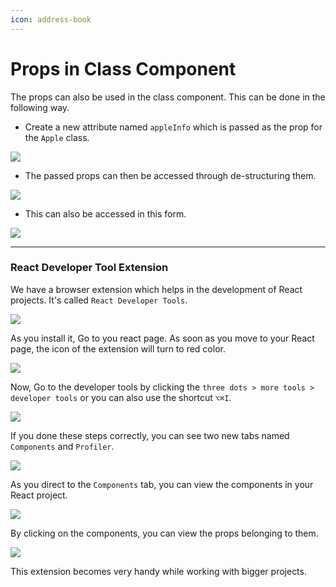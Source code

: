 ```yaml
---
icon: address-book
---
```


# Props in Class Component

The props can also be used in the class component. This can be done in the following way.

* Create a new attribute named `appleInfo` which is passed as the prop for the `Apple` class.

![](https://i.imgur.com/0MjO0Ww.png)

* The passed props can then be accessed through de-structuring them.

![](https://i.imgur.com/HbNeE2L.png)

* This can also be accessed in this form.

![](https://i.imgur.com/H85fuwa.png)

***

### React Developer Tool Extension

We have a browser extension which helps in the development of React projects. It's called `React Developer Tools`.

![](https://i.imgur.com/1FI5yG3.png)

As you install it, Go to you react page. As soon as you move to your React page, the icon of the extension will turn to red color.

![](https://i.imgur.com/AsxryxN.png)

Now, Go to the developer tools by clicking the `three dots > more tools > developer tools` or you can also use the shortcut `⌥⌘I`.

![](https://i.imgur.com/aXbA6HS.png)

If you done these steps correctly, you can see two new tabs named `Components` and `Profiler`.

![](https://i.imgur.com/F4Txo1O.png)

As you direct to the `Components` tab, you can view the components in your React project.

![](https://i.imgur.com/y3l6gdV.png)

By clicking on the components, you can view the props belonging to them.

![](https://i.imgur.com/I7giH0v.png)

This extension becomes very handy while working with bigger projects.
